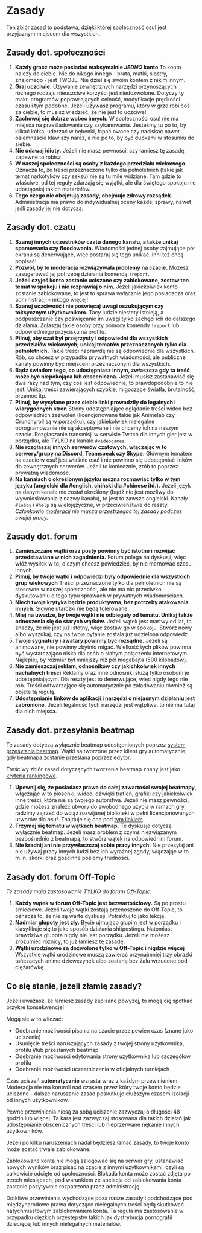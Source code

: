Zasady
============

Ten zbiór zasad to podstawa, dzięki której społeczność osu! jest przyjaznym miejscem dla wszystkich.

Zasady dot. społeczności
---------------------------

1. **Każdy gracz może posiadać maksymalnie *JEDNO* konto** To konto należy do ciebie. Nie do nikogo innego - brata, matki, siostry, znajomego - jest TWOJE. Nie dziel się swoim kontem z nikim innym.
2. **Graj uczciwie.** Używanie zewnętrznych narzędzi przynoszących różnego rodzaju nieuczciwe korzyści jest niedozwolone. Dotyczy ty makr, programów poprawiających celność, modyfikacje prędkości czasu i tym podobne. Jeżeli używasz programu, który w grze robi coś za ciebie, to musisz wiedzieć, że nie jest to uczciwe!
3. **Zachowuj się dobrze wobec innych.** W społeczności osu! nie ma miejsca na prześladowania czy szykanowania. Jesteśmy tu po to, by klikać kółka, uderzać w bębenki, łapać owoce czy naciskać nawet osiemnaście klawiszy naraz, a nie po to, by być dupkami w stosunku do siebie.
4. **Nie udawaj idioty.** Jeżeli nie masz pewności, czy łamiesz tę zasadę, zapewne to robisz.
5. **W naszej społeczności są osoby z każdego przedziału wiekowego.** Oznacza to, że treści przeznaczone tylko dla pełnoletnich (takie jak temat narkotyków czy seksu) nie są tu mile widziane. Tam gdzie to właściwe, od tej reguły zdarzają się wyjątki, ale dla świętego spokoju nie udostępniaj takich materiałów.
6. **Tego czego nie obejmują zasady, obejmuje zdrowy rozsądek.** Administracja ma prawo do indywidualnej oceny każdej sprawy, nawet jeśli zasady jej nie dotyczą. 

Zasady dot. czatu
------------------

1. **Szanuj innych uczestników czatu danego kanału, a także unikaj spamowania czy floodowania.** Wiadomości jednej osoby zajmujące pół ekranu są denerwujące, więc postaraj się tego unikać. Inni też chcą popisać!
2. **Pozwól, by to moderacja rozwiązywała problemy na czacie.** Możesz zasugerować jej potrzebę działania komendą `!report`.
3. **Jeżeli czyjeś konto zostanie uciszone czy zablokowane, zostaw ten temat w spokoju i nie rozprawiaj o nim.** Jeżeli jakiekolwiek konto zostanie zablokowane, to jest to sprawa wyłącznie jego posiadacza oraz administracji - nikogo więcej!
4. **Szanuj uczciwość i nie poświęcaj uwagi oszukującym czy toksycznym użytkownikom.** Tacy ludzie niestety istnieją, a podpuszczanie czy poświęcanie im uwagi tylko zachęci ich do dalszego działania. Zgłaszaj takie osoby przy pomocy komendy `!report` lub odpowiedniego przycisku na profilu.
5. **Pilnuj, aby czat był przejrzysty i odpowiedni dla wszystkich przedziałów wiekowych; unikaj tematów przeznaczonych tylko dla pełnoletnich.** Takie treści naprawdę nie są odpowiednie dla wszystkich. Rób, co chcesz w przypadku prywatnych wiadomości, ale publiczne kanały powinny być miejscem przeznaczonym dla wszystkich.
6. **Bądź świadom tego, co udostępniasz innym, zwłaszcza gdy ta treść może być niepokojąca lub obsceniczna.** Jeżeli musisz zastanawiać się dwa razy nad tym, czy coś jest odpowiednie, to prawdopodobnie to nie jest. Unikaj treści zawierających szybkie, migoczące światła, brutalność, przemoc itp.
7. **Pilnuj, by wysyłane przez ciebie linki prowadziły do legalnych i wiarygodnych stron** Strony udostępniające oglądanie treści wideo bez odpowiednich zezwoleń (licencjonowane takie jak Animelab czy Crunchyroll są w porządku), czy jakiekolwiek nielegalne oprogramowanie nie są akceptowane i nie chcemy ich na naszym czacie. Rozgłaszanie transmisji w serwisie Twitch dla innych gier jest w porządku, ale TYLKO na kanale `#videogames`.
8. **Nie rozgłaszaj innych serwerów czatowych, włączając w to serwery/grupy na Discord, Teamspeak czy Skype.** Głównym tematem na czacie w osu! jest właśnie osu! i nie powinno się udostępniać linków do zewnętrznych serwerów. Jeżeli to koniecznie, zrób to poprzez prywatną wiadomość.
9. **Na kanałach o określonym języku można rozmawiać tylko w tym języku (angielski dla #english, chiński dla #chinese itd.).** Jeżeli język na danym kanale nie został określony (bądź nie jest możliwy do wywnioskowania z nazwy kanału), to jest to zawsze angielski. Kanały `#lobby` i `#help` są wielojęzyczne, w przeciwieństwie do reszty. *Członkowie [moderacji](/wiki/People/Global_Moderation_Team) nie muszą przestrzegać tej zasady podczas swojej pracy.*

Zasady dot. forum
--------------------

1. **Zamieszczane wątki oraz posty powinny być istotne i rozwijać przedstawiane w nich zagadnienia.** Forum polega na dyskusji, więc włóż wysiłek w to, o czym chcesz powiedzieć, by nie marnować czasu innych.
2. **Pilnuj, by twoje wątki i odpowiedzi były odpowiednie dla wszystkich grup wiekowych** Treści przeznaczone tylko dla pełnoletnich nie są stosowne w naszej społeczności, ale nie ma nic przeciwko dyskutowaniu o tego typu sprawach w prywatnych wiadomościach.
3. **Niech twoja krytyka będzie produktywna, bez potrzeby atakowania innych.** Słowne utarczki nie będą tolerowane.
4. **Miej na uwadze, by twoje wątki nie odbiegały od tematu. Unikaj także odnoszenia się do starych wątków.** Jeżeli wątek jest martwy od lat, to znaczy, że nie jest już istotny, więc zostaw go w spokoju. Stwórz nowy albo wyszukaj, czy na twoje pytanie została już udzielona odpowiedź.
5. **Twoje sygnatury i awatary powinny być rozsądne.** Jeżeli są animowane, nie powinny zbytnio migać. Wielkość tych plików powinna być wystarczająco niska dla osób o słabym połączeniu internetowym. Najlepiej, by rozmiar był mniejszy niż pół megabajta (500 kilobajtów).
6. **Nie zamieszczaj reklam, odnośników czy jakichkolwiek innych nachalnych treści** Reklamy oraz inne odnośniki służą tylko osobom je udostępniającym. Dla reszty jest to denerwujące, więc nigdy tego nie rób. Treści odtwarzające się automatycznie po załadowaniu również są objęte tą regułą.
7. **Udostępnianie linków do aplikacji i narzędzi o niejasnym działaniu jest zabronione.** Jeżeli legalność tych narzędzi jest wątpliwa, to nie ma tutaj dla nich miejsca.

Zasady dot. przesyłania beatmap
-----------------

Te zasady dotyczą wyłącznie beatmap udostępnionych poprzez [system przesyłania beatmap](/wiki/Beatmap_Submission_System). Wątki są tworzone przez klient gry automatycznie, gdy beatmapa zostanie przesłana poprzez [edytor](/wiki/editor).

Treściwy zbiór zasad dotyczących tworzenia beatmap znany jest jako [kryteria rankingowe](/wiki/Ranking_Criteria).

1. **Upewnij się, że posiadasz prawa do całej zawartości swojej beatmapy**, włączając w to piosenki, wideo, dźwięki trafień, grafiki czy jakiekolwiek inne treści, która nie są twojego autorstwa. Jeżeli nie masz pewności, gdzie możesz znaleźć utwory do swobodnego użycia w ramach gry, radzimy zajrzeć do wciąż rozwijanej biblioteki w pełni licencjonowanych utworów dla _osu!_. Znajduje się ona pod [tym linkiem](https://osu.ppy.sh/beatmaps/artists/).
2. **Trzymaj się tematu w wątkach beatmap.** Te dyskusje dotyczą wyłącznie beatmap. Jeżeli masz problem z czymś niezwiązanym bezpośrednio z beatmapą, to stwórz wątek na odpowiednim forum.
3. **Nie kradnij ani nie przywłaszczaj sobie pracy innych.** Nie przesyłaj ani nie używaj pracy innych ludzi bez ich wyraźnej zgody, włączając w to m.in. skórki oraz gościnne poziomy trudności.

Zasady dot. forum Off-Topic
-----------------------------

*Te zasady mają zastosowanie TYLKO do forum [Off-Topic](https://osu.ppy.sh/community/forums/52).*

1. **Każdy wątek w forum Off-Topic jest bezwartościowy.** Są po prostu śmieciowe. Jeżeli twoje wątki zostają przenoszone do Off-Topic, to oznacza to, że nie są warte dyskusji. Potraktuj to jako lekcję.
2. **Nadmiar głupoty jest zły.** Bycie ujmująco głupim jest w porządku i klasyfikuje się to jako sposób działania shitpostingu. Natomiast prawdziwa głupota nigdy nie jest porządku. Jeżeli nie możesz zrozumieć różnicy, to już łamiesz tę zasadę.
3. **Wątki urodzinowe są dozwolone tylko w Off-Topic i nigdzie więcej** Wszystkie wątki urodzinowe muszą zawierać przynajmniej trzy obrazki tańczących anime dziewczynek albo zostaną bez żalu wrzucone pod ciężarówkę.

Co się stanie, jeżeli złamię zasady?
---------------------------------------

Jeżeli uważasz, że łamiesz zasady zapisane powyżej, to mogą cię spotkać przykre konsekwencje!

Mogą się w to wliczać:

* Odebranie możliwości pisania na czacie przez pewien czas (znane jako uciszenie)
* Usunięcie treści naruszających zasady z twojej strony użytkownika, profilu i/lub przesłanych beatmap
* Odebranie możliwości edytowania strony użytkownika lub szczegółów profilu
* Odebranie możliwości uczestniczenia w oficjalnych turniejach

Czas uciszeń **automatycznie** wzrasta wraz z każdym przewinieniem. Moderacja nie ma kontroli nad czasem przez który twoje konto będzie uciszone - dalsze naruszanie zasad poskutkuje dłuższym czasem izolacji od innych użytkowników.

Pewne przewinienia niosą za sobą uciszenie zazwyczaj o długości 48 godzin lub więcej. Ta kara jest zazwyczaj stosowana dla takich działań jak udostępnianie obscenicznych treści lub nieprzerwane nękanie innych użytkowników.

Jeżeli po kilku naruszeniach nadal będziesz łamać zasady, to twoje konto może zostać trwale zablokowane.

Zablokowane konta nie mogą zalogować się na serwer gry, ustanawiać nowych wyników oraz pisać na czacie z innymi użytkownikami, czyli są całkowicie odcięte od społeczności. Blokada konta może zostać zdjęta po trzech miesiącach, pod warunkiem że apelacja od zablokowania konta zostanie pozytywnie rozpatrzona przez administrację.

Dotkliwe przewinienia wychodzące poza nasze zasady i podchodzące pod międzynarodowe prawa dotyczące nielegalnych treści będą skutkować natychmiastowym zablokowaniem konta. Ta reguła ma zastosowanie w przypadku ciężkich przestępstw takich jak dystrybucja pornografii dziecięcej lub innych nielegalnych materiałów.
